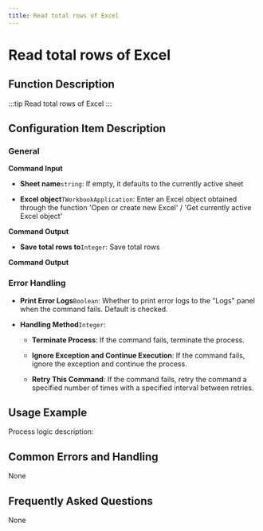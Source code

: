 ```yaml
---
title: Read total rows of Excel
---
```


# Read total rows of Excel

## Function Description

:::tip 
Read total rows of Excel
:::

## Configuration Item Description

### General

**Command Input**

- **Sheet name**`string`: If empty, it defaults to the currently active sheet

- **Excel object**`TWorkbookApplication`: Enter an Excel object obtained through the function 'Open or create new Excel' / 'Get currently active Excel object'


**Command Output**

- **Save total rows to**`Integer`: Save total rows


**Command Output**

### Error Handling

- **Print Error Logs**`Boolean`: Whether to print error logs to the "Logs" panel when the command fails. Default is checked. 

- **Handling Method**`Integer`:

    - **Terminate Process**: If the command fails, terminate the process.

    - **Ignore Exception and Continue Execution**: If the command fails, ignore the exception and continue the process.

    - **Retry This Command**: If the command fails, retry the command a specified number of times with a specified interval between retries.

## Usage Example

Process logic description:

## Common Errors and Handling

None

## Frequently Asked Questions

None

